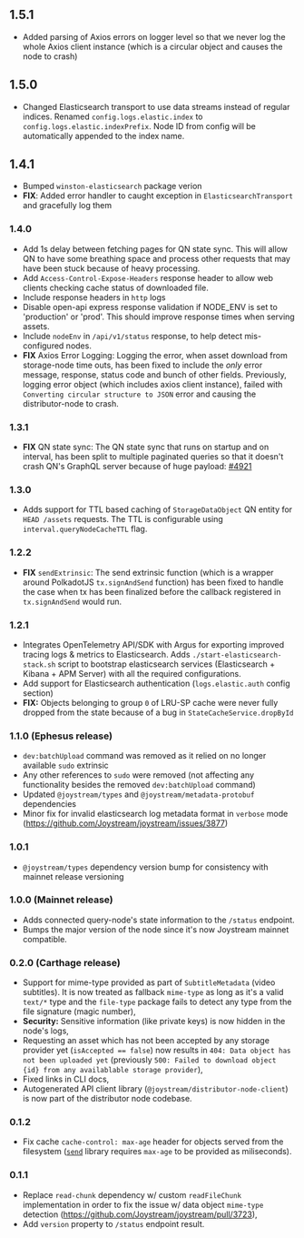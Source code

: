 ## 1.5.1

- Added parsing of Axios errors on logger level so that we never log the whole Axios client instance (which is a circular object and causes the node to crash)

## 1.5.0

- Changed Elasticsearch transport to use data streams instead of regular indices. Renamed `config.logs.elastic.index` to `config.logs.elastic.indexPrefix`. Node ID from config will be automatically appended to the index name.

## 1.4.1

- Bumped `winston-elasticsearch` package verion
- **FIX**: Added error handler to caught exception in `ElasticsearchTransport` and gracefully log them

### 1.4.0

- Add 1s delay between fetching pages for QN state sync. This will allow QN to have some breathing space and process other requests that may have been stuck because of heavy processing.
- Add `Access-Control-Expose-Headers` response header to allow web clients checking cache status of downloaded file.
- Include response headers in `http` logs
- Disable open-api express response validation if NODE_ENV is set to 'production' or 'prod'. This should improve response times when serving assets.
- Include `nodeEnv` in `/api/v1/status` response, to help detect mis-configured nodes.
- **FIX** Axios Error Logging: Logging the error, when asset download from storage-node time outs, has been fixed to include the _only_ error message, response, status code and bunch of other fields. Previously, logging error object (which includes axios client instance), failed with `Converting circular structure to JSON` error and causing the distributor-node to crash.

### 1.3.1

- **FIX** QN state sync: The QN state sync that runs on startup and on interval, has been split to multiple paginated queries so that it doesn't crash QN's GraphQL server because of huge payload: [#4921](https://github.com/Joystream/joystream/pull/4921)

### 1.3.0

- Adds support for TTL based caching of `StorageDataObject` QN entity for `HEAD /assets` requests. The TTL is configurable using `interval.queryNodeCacheTTL` flag.

### 1.2.2

- **FIX** `sendExtrinsic`: The send extrinsic function (which is a wrapper around PolkadotJS `tx.signAndSend` function) has been fixed to handle the case when tx has been finalized before the callback registered in `tx.signAndSend` would run.

### 1.2.1

- Integrates OpenTelemetry API/SDK with Argus for exporting improved tracing logs & metrics to Elasticsearch. Adds `./start-elasticsearch-stack.sh` script to bootstrap elasticsearch services (Elasticsearch + Kibana + APM Server) with all the required configurations.
- Add support for Elasticsearch authentication (`logs.elastic.auth` config section)
- **FIX:** Objects belonging to group `0` of LRU-SP cache were never fully dropped from the state because of a bug in `StateCacheService.dropById`

### 1.1.0 (Ephesus release)

- `dev:batchUpload` command was removed as it relied on no longer available `sudo` extrinsic
- Any other references to `sudo` were removed (not affecting any functionality besides the removed `dev:batchUpload` command)
- Updated `@joystream/types` and `@joystream/metadata-protobuf` dependencies
- Minor fix for invalid elasticsearch log metadata format in `verbose` mode (https://github.com/Joystream/joystream/issues/3877)

### 1.0.1

- `@joystream/types` dependency version bump for consistency with mainnet release versioning

### 1.0.0 (Mainnet release)

- Adds connected query-node's state information to the `/status` endpoint.
- Bumps the major version of the node since it's now Joystream mainnet compatible.

### 0.2.0 (Carthage release)

- Support for mime-type provided as part of `SubtitleMetadata` (video subtitles). It is now treated as fallback `mime-type` as long as it's a valid `text/*` type and the `file-type` package fails to detect any type from the file signature (magic number),
- **Security:** Sensitive information (like private keys) is now hidden in the node's logs,
- Requesting an asset which has not been accepted by any storage provider yet (`isAccepted == false`) now results in `404: Data object has not been uploaded yet` (previously `500: Failed to download object {id} from any availablable storage provider`),
- Fixed links in CLI docs,
- Autogenerated API client library (`@joystream/distributor-node-client`) is now part of the distributor node codebase.

### 0.1.2

- Fix cache `cache-control: max-age` header for objects served from the filesystem ([`send`](https://www.npmjs.com/package/send) library requires `max-age` to be provided as miliseconds).

### 0.1.1

- Replace `read-chunk` dependency w/ custom `readFileChunk` implementation in order to fix the issue w/ data object `mime-type` detection (https://github.com/Joystream/joystream/pull/3723),
- Add `version` property to `/status` endpoint result.
